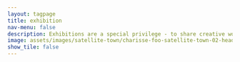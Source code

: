 ```yaml
---
layout: tagpage
title: exhibition
nav-menu: false
description: Exhibitions are a special privilege - to share creative work with others and receive an immediate, personal response. My work has been exhibited in NYC, Ithaca, and Singapore.
image: assets/images/satellite-town/charisse-foo-satellite-town-02-header.jpg
show_tile: false
---
```

